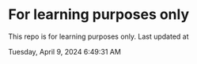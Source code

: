 # For learning purposes only
This repo is for learning purposes only.
Last updated at

Tuesday, April 9, 2024 6:49:31 AM

